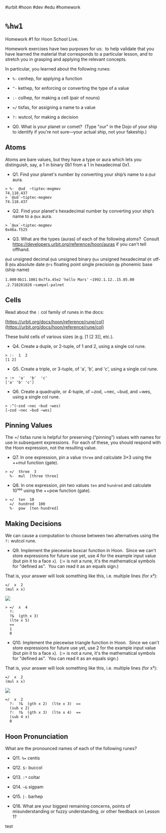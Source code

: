 #urbit #hoon #dev #edu #homework



#   `%hw1`

Homework #1 for Hoon School Live.  
  
Homework exercises have two purposes for us:  to help validate that you have learned the material that corresponds to a particular lesson, and to stretch you in grasping and applying the relevant concepts.  
  
In particular, you learned about the following runes:  
  
- `%-` cenhep, for applying a function  
- `^-` kethep, for enforcing or converting the type of a value  
- `:-` colhep, for making a cell (pair of nouns)  
- `=/` tisfas, for assigning a name to a value  
- `?:` wutcol, for making a decision

- Q0. What is your planet or comet?  (Type "our" in the Dojo of your ship to identify if you're not sure—your actual ship, not your fakeship.)

## Atoms

Atoms are bare values, but they have a type or aura which lets you distinguish, say, a 1 in binary 0b1 from a 1 in hexadecimal 0x1.

- Q1. Find your planet's number by converting your ship’s name to a `@ud` aura.
 ```
 > %-  @ud  ~tiptec-mogmev
74.118.437
> `@ud`~tiptec-mogmev
74.118.437
 ```
 

- Q2. Find your planet's hexadecimal number by converting your ship’s name to a `@ux` aura.
```
> `@ux`~tiptec-mogmev
0x46a.f525
```

- Q3. What are the types (auras) of each of the following atoms?  Consult https://developers.urbit.org/reference/hoon/auras if you can't tell offhand.  

`@ud` unsigned decimal
`@ub` unsigned binary
`@ux` unsigned hexadecimal
`@t` utf-8
`@da` absolute date
`@rs` floating point single precision
`@p` phonemic base (ship name)

`1.000`
`0b11.1001`
`0x7fa.45e2`
`'hello Mars'`
`~1992.1.12..15.05.00`
`.2.718281828`
`~sampel-palnet`

##  Cells

Read about the `:` col family of runes in the docs:  
  
[https://urbit.org/docs/hoon/reference/rune/col](https://urbit.org/docs/hoon/reference/rune/col)  
  
These build cells of various sizes (e.g. [1 [2 3]], etc.).

- Q4. Create a duple, or 2-tuple, of 1 and 2, using a single col rune.
```
> :-  1  2
[1 2]
```

- Q5. Create a triple, or 3-tuple, of 'a', 'b', and 'c', using a single col rune.
```
> :+  'a'  'b'  'c'
['a' 'b' 'c']
```

- Q6. Create a quadruple, or 4-tuple, of ~zod, ~nec, ~bud, and ~wes, using a single col rune.
```
> :^(~zod ~nec ~bud ~wes)
[~zod ~nec ~bud ~wes]
```

##  Pinning Values

The =/ tisfas rune is helpful for preserving (“pinning”) values with names for use in subsequent expressions.  For each of these, you should respond with the Hoon expression, not the resulting value.

- Q7. In one expression, pin a value `three` and calculate 3×3 using the ++mul function (gate).
```
> =/  three  3 
  %-  mul  [three three]
```

- Q8. In one expression, pin two values `ten` and `hundred` and calculate 10¹⁰⁰ using the ++pow function (gate).
```
> =/  ten  10 
  =/  hundred  100
  %-  pow  [ten hundred]
```

##  Making Decisions

We can cause a computation to choose between two alternatives using the `?:` wutcol rune.

- Q9. Implement the piecewise boxcar function in Hoon.  Since we can't store expressions for future use yet, use 4 for the example input value (but pin it to a face `x`).  (:= is not a rune, it's the mathematical symbols for "defined as".  You can read it as an equals sign.)  
  
That is, your answer will look something like this, i.e. multiple lines (for x²):  
  
```
=/  x  2  
(mul x x)
```

![](https://lh4.googleusercontent.com/WlI6c18pNF3MT06ZXkmHiVur2yU8GFDlaWwmFB2rS6CpOHG_hO7BDnajgICvgnZwZBo5GbNTpMmEQDeKuXcm2WubU8tvo1PU0_TBKCxYYwbnoBCCUkDIq7D0zKSLq44JnIkT7J3WYMIF1StVHZY-WTHSLobaUqWrd3JanplXPkwrtwRDdAkt6e-BhG24Fxazr1HO)

```
> =/  x  4
  ?:
  ?&  (gth x 3)
  (lte x 5)
  ==
  1
  0
```

- Q10. Implement the piecewise triangle function in Hoon.  Since we can't store expressions for future use yet, use 2 for the example input value (but pin it to a face `x`).  (:= is not a rune, it's the mathematical symbols for "defined as".  You can read it as an equals sign.)  
  
That is, your answer will look something like this, i.e. multiple lines (for x²):  
  
```
=/  x  2  
(mul x x)
```

![](https://lh3.googleusercontent.com/mTMXcMr2wi4pUSC3ThN7nOVxl_Ou5Oq4UNMiFhjr9cqyt-6mtZFjYwjqYzv8gTtrK7JNe5UfytmO9guGiWBZsxHyqL-x3grQeVzLCdY0at7sHY3u-tLjWpSlADmZylrlxeZAdRtLlwNvzshpd5LRvsLPhmRmB5dJQPC2SspUSh62gQ38qs6mFCWZBI2cngyUoIuf)

```
=/  x  2
  ?:  ?&  (gth x 2)  (lte x 3)  ==
  (sub x 2)
  ?:  ?&  (gth x 3)  (lte x 4)  ==
  (sub 4 x)
  0
```

##  Hoon Pronunciation

What are the pronounced names of each of the following runes?

- Q11. `%=` centis

- Q12. `$:` buccol

- Q13. `:*` coltar

- Q14. `~&` sigpam

- Q15. `|-` barhep

- Q16. What are your biggest remaining concerns, points of misunderstanding or fuzzy understanding, or other feedback on Lesson 1?

test